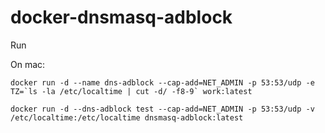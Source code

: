 # docker-dnsmasq-adblock

Run

On mac:

``docker run -d --name dns-adblock --cap-add=NET_ADMIN -p 53:53/udp -e TZ=`ls -la /etc/localtime | cut -d/ -f8-9` work:latest``

`docker run -d --dns-adblock test --cap-add=NET_ADMIN -p 53:53/udp -v /etc/localtime:/etc/localtime dnsmasq-adblock:latest`
